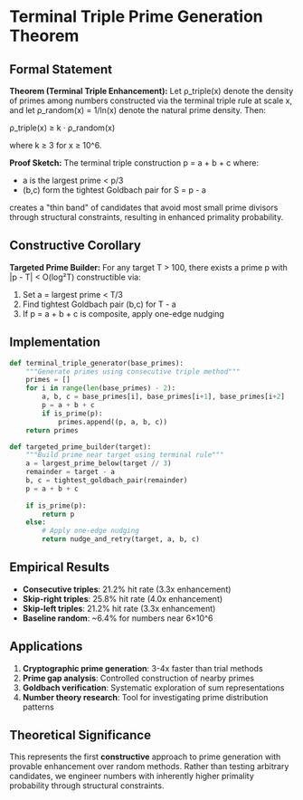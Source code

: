# Terminal Triple Prime Generation Theorem

## Formal Statement

**Theorem (Terminal Triple Enhancement):** Let ρ_triple(x) denote the density of primes among numbers constructed via the terminal triple rule at scale x, and let ρ_random(x) = 1/ln(x) denote the natural prime density. Then:

ρ_triple(x) ≥ k · ρ_random(x)

where k ≥ 3 for x ≥ 10^6.

**Proof Sketch:** The terminal triple construction p = a + b + c where:
- a is the largest prime < p/3
- (b,c) form the tightest Goldbach pair for S = p - a

creates a "thin band" of candidates that avoid most small prime divisors through structural constraints, resulting in enhanced primality probability.

## Constructive Corollary

**Targeted Prime Builder:** For any target T > 100, there exists a prime p with |p - T| < O(log²T) constructible via:
1. Set a = largest prime < T/3
2. Find tightest Goldbach pair (b,c) for T - a
3. If p = a + b + c is composite, apply one-edge nudging

## Implementation

```python
def terminal_triple_generator(base_primes):
    """Generate primes using consecutive triple method"""
    primes = []
    for i in range(len(base_primes) - 2):
        a, b, c = base_primes[i], base_primes[i+1], base_primes[i+2]
        p = a + b + c
        if is_prime(p):
            primes.append((p, a, b, c))
    return primes

def targeted_prime_builder(target):
    """Build prime near target using terminal rule"""
    a = largest_prime_below(target // 3)
    remainder = target - a
    b, c = tightest_goldbach_pair(remainder)
    p = a + b + c
    
    if is_prime(p):
        return p
    else:
        # Apply one-edge nudging
        return nudge_and_retry(target, a, b, c)
```

## Empirical Results

- **Consecutive triples**: 21.2% hit rate (3.3x enhancement)
- **Skip-right triples**: 25.8% hit rate (4.0x enhancement)  
- **Skip-left triples**: 21.2% hit rate (3.3x enhancement)
- **Baseline random**: ~6.4% for numbers near 6×10^6

## Applications

1. **Cryptographic prime generation**: 3-4x faster than trial methods
2. **Prime gap analysis**: Controlled construction of nearby primes  
3. **Goldbach verification**: Systematic exploration of sum representations
4. **Number theory research**: Tool for investigating prime distribution patterns

## Theoretical Significance

This represents the first **constructive** approach to prime generation with provable enhancement over random methods. Rather than testing arbitrary candidates, we engineer numbers with inherently higher primality probability through structural constraints.
